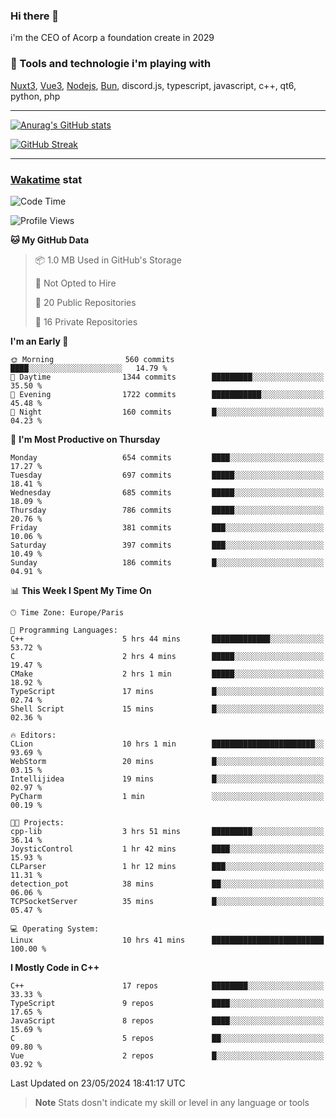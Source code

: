 ### Hi there 👋

i'm the CEO of Acorp a foundation create in 2029  

### 🧰 Tools and technologie i'm playing with

[Nuxt3](https://nuxt.com), [Vue3](https://vuejs.org/), [Nodejs](https://nodejs.org), [Bun](https://bun.sh/), discord.js, typescript, javascript, c++, qt6, python, php

---

[![Anurag's GitHub stats](https://github-readme-stats.vercel.app/api?username=ackimixs&show_icons=true&theme=github_dark&count_private=true)](https://www.ackimixs.xyz)

[![GitHub Streak](https://github-readme-streak-stats.herokuapp.com?user=Ackimixs&theme=github-dark-blue&date_format=j%20M%5B%20Y%5D&mode=weekly)](https://git.io/streak-stats)

---
 
 ### [Wakatime](https://wakatime.com/) stat

<!--START_SECTION:waka-->
![Code Time](http://img.shields.io/badge/Code%20Time-1%2C120%20hrs%2054%20mins-blue)

![Profile Views](http://img.shields.io/badge/Profile%20Views-0-blue)

**🐱 My GitHub Data** 

> 📦 1.0 MB Used in GitHub's Storage 
 > 
> 🚫 Not Opted to Hire
 > 
> 📜 20 Public Repositories 
 > 
> 🔑 16 Private Repositories 
 > 
**I'm an Early 🐤** 

```text
🌞 Morning                560 commits         ████░░░░░░░░░░░░░░░░░░░░░   14.79 % 
🌆 Daytime                1344 commits        █████████░░░░░░░░░░░░░░░░   35.50 % 
🌃 Evening                1722 commits        ███████████░░░░░░░░░░░░░░   45.48 % 
🌙 Night                  160 commits         █░░░░░░░░░░░░░░░░░░░░░░░░   04.23 % 
```
📅 **I'm Most Productive on Thursday** 

```text
Monday                   654 commits         ████░░░░░░░░░░░░░░░░░░░░░   17.27 % 
Tuesday                  697 commits         █████░░░░░░░░░░░░░░░░░░░░   18.41 % 
Wednesday                685 commits         █████░░░░░░░░░░░░░░░░░░░░   18.09 % 
Thursday                 786 commits         █████░░░░░░░░░░░░░░░░░░░░   20.76 % 
Friday                   381 commits         ███░░░░░░░░░░░░░░░░░░░░░░   10.06 % 
Saturday                 397 commits         ███░░░░░░░░░░░░░░░░░░░░░░   10.49 % 
Sunday                   186 commits         █░░░░░░░░░░░░░░░░░░░░░░░░   04.91 % 
```


📊 **This Week I Spent My Time On** 

```text
🕑︎ Time Zone: Europe/Paris

💬 Programming Languages: 
C++                      5 hrs 44 mins       █████████████░░░░░░░░░░░░   53.72 % 
C                        2 hrs 4 mins        █████░░░░░░░░░░░░░░░░░░░░   19.47 % 
CMake                    2 hrs 1 min         █████░░░░░░░░░░░░░░░░░░░░   18.92 % 
TypeScript               17 mins             █░░░░░░░░░░░░░░░░░░░░░░░░   02.74 % 
Shell Script             15 mins             █░░░░░░░░░░░░░░░░░░░░░░░░   02.36 % 

🔥 Editors: 
CLion                    10 hrs 1 min        ███████████████████████░░   93.69 % 
WebStorm                 20 mins             █░░░░░░░░░░░░░░░░░░░░░░░░   03.15 % 
Intellijidea             19 mins             █░░░░░░░░░░░░░░░░░░░░░░░░   02.97 % 
PyCharm                  1 min               ░░░░░░░░░░░░░░░░░░░░░░░░░   00.19 % 

🐱‍💻 Projects: 
cpp-lib                  3 hrs 51 mins       █████████░░░░░░░░░░░░░░░░   36.14 % 
JoysticControl           1 hr 42 mins        ████░░░░░░░░░░░░░░░░░░░░░   15.93 % 
CLParser                 1 hr 12 mins        ███░░░░░░░░░░░░░░░░░░░░░░   11.31 % 
detection_pot            38 mins             ██░░░░░░░░░░░░░░░░░░░░░░░   06.06 % 
TCPSocketServer          35 mins             █░░░░░░░░░░░░░░░░░░░░░░░░   05.47 % 

💻 Operating System: 
Linux                    10 hrs 41 mins      █████████████████████████   100.00 % 
```

**I Mostly Code in C++** 

```text
C++                      17 repos            ████████░░░░░░░░░░░░░░░░░   33.33 % 
TypeScript               9 repos             ████░░░░░░░░░░░░░░░░░░░░░   17.65 % 
JavaScript               8 repos             ████░░░░░░░░░░░░░░░░░░░░░   15.69 % 
C                        5 repos             ██░░░░░░░░░░░░░░░░░░░░░░░   09.80 % 
Vue                      2 repos             █░░░░░░░░░░░░░░░░░░░░░░░░   03.92 % 
```




 Last Updated on 23/05/2024 18:41:17 UTC
<!--END_SECTION:waka-->

> **Note**
> Stats dosn't indicate my skill or level in any language or tools
